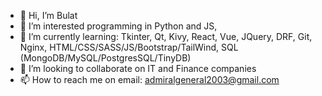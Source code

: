 - 👋 Hi, I’m Bulat
- 👀 I’m interested programming in Python and JS, 
- 🌱 I’m currently learning: Tkinter, Qt, Kivy, React, Vue, JQuery, DRF, Git, Nginx, HTML/CSS/SASS/JS/Bootstrap/TailWind, SQL
(MongoDB/MySQL/PostgresSQL/TinyDB)
- 💞️ I’m looking to collaborate on IT and Finance companies
- 📫 How to reach me on email: admiralgeneral2003@gmail.com
